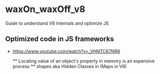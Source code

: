# waxOn_waxOff_v8
Guide to understand V8 internals and optimize JS

## Optimized code in JS frameworks
- https://www.youtube.com/watch?v=_VHNTC67NR8

    ** Locating value of an object's property in memory is an expensive process
    ** shapes aka Hidden Classes in (Maps in V8)
    
